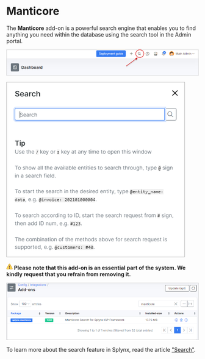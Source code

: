 Manticore
============

The **Manticore** add-on is a powerful search engine that enables you to find anything you need within the database using the search tool in the Admin portal.

![icon](icon.png)

![search_field](search_field.png)

<icon class="image-icon">![image](warning.png)</icon> **Please note that this add-on is an essential part of the system. We kindly request that you refrain from removing it.**

![list.png](list.png)

To learn more about the search feature in Splynx, read the article ["Search"](customer_management/search/search.md).